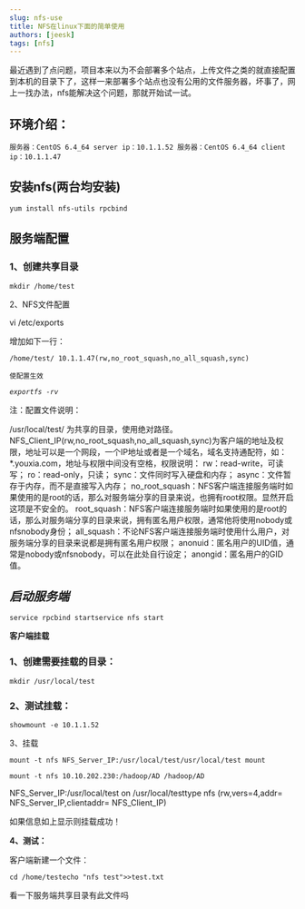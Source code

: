 ```yaml
---
slug: nfs-use
title: NFS在linux下面的简单使用
authors: [jeesk]
tags: [nfs]
---
```


最近遇到了点问题，项目本来以为不会部署多个站点，上传文件之类的就直接配置到本机的目录下了，这样一来部署多个站点也没有公用的文件服务器，坏事了，网上一找办法，nfs能解决这个问题，那就开始试一试。

## 环境介绍：

```
服务器：CentOS 6.4_64 server ip：10.1.1.52 服务器：CentOS 6.4_64 client ip：10.1.1.47
```

## 安装nfs(两台均安装)

```
yum install nfs-utils rpcbind
```

## 服务端配置

### 1、创建共享目录

```
mkdir /home/test
```

2、NFS文件配置

vi /etc/exports

增加如下一行：

`/home/test/ 10.1.1.47(rw,no_root_squash,no_all_squash,sync)`

`使配置生效`

*`exportfs -rv`*

注：配置文件说明： 

/usr/local/test/ 为共享的目录，使用绝对路径。
NFS_Client_IP(rw,no_root_squash,no_all_squash,sync)为客户端的地址及权限，地址可以是一个网段，一个IP地址或者是一个域名，域名支持通配符，如：*.youxia.com，地址与权限中间没有空格，权限说明：
rw：read-write，可读写；
ro：read-only，只读；
sync：文件同时写入硬盘和内存；
async：文件暂存于内存，而不是直接写入内存；
no_root_squash：NFS客户端连接服务端时如果使用的是root的话，那么对服务端分享的目录来说，也拥有root权限。显然开启这项是不安全的。
root_squash：NFS客户端连接服务端时如果使用的是root的话，那么对服务端分享的目录来说，拥有匿名用户权限，通常他将使用nobody或nfsnobody身份；
all_squash：不论NFS客户端连接服务端时使用什么用户，对服务端分享的目录来说都是拥有匿名用户权限；
anonuid：匿名用户的UID值，通常是nobody或nfsnobody，可以在此处自行设定；
anongid：匿名用户的GID值。

## *启动服务端*

```
service rpcbind startservice nfs start
```

**客户端挂载**

### 1、创建需要挂载的目录：

```
mkdir /usr/local/test
```

### 2、测试挂载：

```
showmount -e 10.1.1.52
```

3、挂载

```
mount -t nfs NFS_Server_IP:/usr/local/test/usr/local/test mount

mount -t nfs 10.10.202.230:/hadoop/AD /hadoop/AD

```

NFS_Server_IP:/usr/local/test on /usr/local/testtype nfs (rw,vers=4,addr= NFS_Server_IP,clientaddr= NFS_Client_IP) 

如果信息如上显示则挂载成功！

****4、测试：****

客户端新建一个文件：

```
cd /home/testecho "nfs test">>test.txt
```

看一下服务端共享目录有此文件吗
